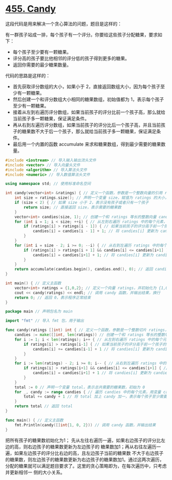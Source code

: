 # [455. Candy](https://leetcode.com/problems/candy/)

这段代码是用来解决一个贪心算法的问题，题目是这样的：

有一群孩子站成一排，每个孩子有一个评分。你要给这些孩子分配糖果，要求如下：

- 每个孩子至少要有一颗糖果。
- 评分高的孩子要比他相邻的评分低的孩子得到更多的糖果。
- 返回你需要的最少糖果数量。

代码的思路是这样的：

- 首先获取评分数组的大小，如果小于 2，直接返回数组大小，因为每个孩子至少有一颗糖果。
- 然后创建一个和评分数组大小相同的糖果数组，初始值都为 1，表示每个孩子至少有一颗糖果。
- 接着从左到右遍历评分数组，如果当前孩子的评分比前一个孩子高，那么就给当前孩子多一颗糖果，保证满足条件。
- 再从右到左遍历评分数组，如果当前孩子的评分比后一个孩子高，并且当前孩子的糖果数不大于后一个孩子，那么就给当前孩子多一颗糖果，保证满足条件。
- 最后用一个内置的函数 accumulate 来求和糖果数组，得到最少需要的糖果数量。

```c++
#include <iostream> // 导入输入输出流头文件
#include <vector> // 导入向量头文件
#include <algorithm> // 导入算法头文件
#include <numeric> // 导入数值算法头文件

using namespace std; // 使用标准命名空间

int candy(vector<int> &ratings) { // 定义一个函数，参数是一个整数向量的引用 ratings，返回值是一个整数
    int size = ratings.size(); // 声明一个变量 size，赋值为 ratings 的大小，表示孩子的个数
    if (size < 2) { // 如果 size 小于 2，表示没有孩子或者只有一个孩子
        return size; // 直接返回 size，表示需要的糖果数
    }
    vector<int> candies(size, 1); // 创建一个和 ratings 等长的整数向量 candies，并初始化每个元素为 1，表示每个孩子分配的糖果数
    for (int i = 1; i < size; ++i) { // 从左到右遍历 ratings 中的每个元素，从第二个开始，用变量 i 表示索引
        if (ratings[i] > ratings[i - 1]) { // 如果当前孩子的评分高于前一个孩子的评分
            candies[i] = candies[i - 1] + 1; // 将 candies[i] 更新为 candies[i-1] 加一，表示比前一个孩子多分配一个糖果
        }
    }
    for (int i = size - 2; i >= 0; --i) { // 从右到左遍历 ratings 中的每个元素，从倒数第二个开始，用变量 i 表示索引
        if (ratings[i] > ratings[i + 1] && candies[i] <= candies[i+1] ) { // 如果当前孩子的评分高于后一个孩子的评分，并且当前孩子分配的糖果数不多于后一个孩子的糖果数
            candies[i] = candies[i+1] + 1; // 将 candies[i] 更新为 candies[i+1] 加一，表示比后一个孩子多分配一个糖果
        }
    }
    return accumulate(candies.begin(), candies.end(), 0); // 返回 candies 中所有元素的和，表示总共需要的糖果数
}

int main() { // 定义主函数
    vector<int> ratings = {1,0,2}; // 定义一个向量 ratings，并初始化为 {1,0,2}
    cout << candy(ratings) << endl; // 调用 candy 函数，并输出结果，换行
    return 0; // 返回 0，表示程序正常结束
}
```



```go
package main // 声明包名为 main

import "fmt" // 导入 fmt 包，用于输出

func candy(ratings []int) int { // 定义一个函数，参数是一个整数切片 ratings，返回值是一个整数
	candies := make([]int, len(ratings)) // 创建一个和 ratings 等长的整数切片 candies，用于存储每个孩子分配的糖果数
	for i := 1; i < len(ratings); i++ { // 从左到右遍历 ratings 中的每个元素，从第二个开始，用变量 i 表示索引
		if ratings[i] > ratings[i-1] { // 如果当前孩子的评分高于前一个孩子的评分
			candies[i] += candies[i-1] + 1 // 将 candies[i] 更新为 candies[i-1] 加一，表示比前一个孩子多分配一个糖果
		}
	}
	for i := len(ratings) - 2; i >= 0; i-- { // 从右到左遍历 ratings 中的每个元素，从倒数第二个开始，用变量 i 表示索引
		if ratings[i] > ratings[i+1] && candies[i] <= candies[i+1] { // 如果当前孩子的评分高于后一个孩子的评分，并且当前孩子分配的糖果数不多于后一个孩子的糖果数
			candies[i] = candies[i+1] + 1 // 将 candies[i] 更新为 candies[i+1] 加一，表示比后一个孩子多分配一个糖果
		}
	}
	total := 0 // 声明一个变量 total，表示总共需要的糖果数，初始为 0
	for _, candy := range candies { // 遍历 candies 中的每个元素，用变量 candy 表示值
		total += candy + 1 // 将 total 加上 candy 加一，表示每个孩子至少需要一个糖果
	}
	return total // 返回 total
}

func main() { // 定义主函数
	fmt.Println(candy([]int{1, 0, 2})) // 调用 candy 函数，并输出结果
}
```

把所有孩子的糖果数初始化为1；
先从左往右遍历一遍，如果右边孩子的评分比左边的高，则右边孩子的糖果数更新为左边孩子的
糖果数加1；再从右往左遍历一遍，如果左边孩子的评分比右边的高，且左边孩子当前的糖果数
不大于右边孩子的糖果数，则左边孩子的糖果数更新为右边孩子的糖果数加1。通过这两次遍历，
分配的糖果就可以满足题目要求了。这里的贪心策略即为，在每次遍历中，只考虑并更新相邻一
侧的大小关系。


